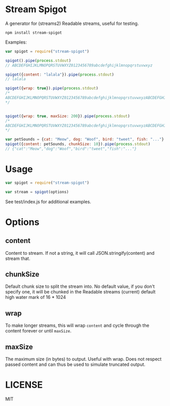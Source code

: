 Stream Spigot
=============

A generator for (streams2) Readable streams, useful for testing.

```
npm install stream-spigot
```

Examples:

```javascript
var spigot = require("stream-spigot")

spigot().pipe(process.stdout)
// ABCDEFGHIJKLMNOPQRSTUVWXYZ0123456789abcdefghijklmnopqrstuvwxyz

spigot({content: "lalala"}).pipe(process.stdout)
// lalala

spigot({wrap: true}).pipe(process.stdout)
/*
ABCDEFGHIJKLMNOPQRSTUVWXYZ0123456789abcdefghijklmnopqrstuvwxyzABCDEFGHIJKLMNOPQRSTUVWXYZ0123456789abcdefghijklmnopqrstuvwxyzABCDEFGHIJKLMNOPQRSTUVWXYZ0123456789abcdefghijklmnopqrstuvwxyzABCDEFGHIJKLMNOPQRSTUVWXYZ0123456789abcdefghijklmnopqrstuvwxyzABCDEFGHIJKLMNOPQRSTUVWXYZ0123456789abcdefghijklmnopqrstuvwxyzABCDEFGHIJKLMNOPQRSTUVWXYZ0123456789abcdefghijklmnopqrstuvwxyz ... (and so on until you CTRL^C)
*/


spigot({wrap: true, maxSize: 200}).pipe(process.stdout)
/*
ABCDEFGHIJKLMNOPQRSTUVWXYZ0123456789abcdefghijklmnopqrstuvwxyzABCDEFGHIJKLMNOPQRSTUVWXYZ0123456789abcdefghijklmnopqrstuvwxyzABCDEFGHIJKLMNOPQRSTUVWXYZ0123456789abcdefghijklmnopqrstuvwxyzABCDEFGHIJKLMN
*/

var petSounds = {cat: "Meow", dog: "Woof", bird: "tweet", fish: "..."}
spigot({content: petSounds, chunkSize: 10}).pipe(process.stdout)
// {"cat":"Meow","dog":"Woof","bird":"tweet","fish":"..."}

```

Usage
=====

```javascript
var spigot = require("stream-spigot")

var stream = spigot(options)
```

See test/index.js for additional examples.

Options
=======

content
-------

Content to stream. If not a string, it will call JSON.stringify(content) and stream that.

chunkSize
---------

Default chunk size to split the stream into. No default value, if you don't specify one, it will be chunked in the Readable streams (current) default high water mark of 16 * 1024

wrap
----

To make longer streams, this will wrap `content` and cycle through the content forever or until `maxSize`.

maxSize
-------

The maximum size (in bytes) to output. Useful with wrap. Does not respect passed content and can thus be used to simulate truncated output.

LICENSE
=======

MIT
